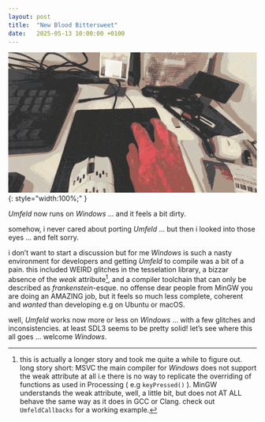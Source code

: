 ```yaml
---
layout: post
title:  "New Blood Bittersweet"
date:   2025-05-13 10:00:00 +0100
---
```


![2025-05-13--New-Blood-Bittersweet](/assets/2025-05-13--New-Blood-Bittersweet.gif){: style="width:100%;" }

*Umfeld* now runs on *Windows* … and it feels a bit dirty. 

somehow, i never cared about porting *Umfeld* … but then i looked into those eyes … and felt sorry.

i don’t want to start a discussion but for me *Windows* is such a nasty environment for developers and getting *Umfeld* to compile was a bit of a pain. this included WEIRD glitches in the tesselation library, a bizzar absence of the *weak* attribute[^1], and a compiler toolchain that can only be described as *frankenstein*-esque. no offense dear people from MinGW you are doing an AMAZING job, but it feels so much less complete, coherent and *wanted* than developing e.g on Ubuntu or macOS.

well, *Umfeld* works now more or less on *Windows* … with a few glitches and inconsistencies. at least SDL3 seems to be pretty solid! let’s see where this all goes … welcome *Windows*.

[^1]: this is actually a longer story and took me quite a while to figure out. long story short: MSVC the main compiler for *Windows* does not support the weak attribute at all i.e there is no way to replicate the overriding of functions as used in Processing ( e.g `keyPressed()` ). MinGW understands the weak attribute, well, a little bit, but does not AT ALL behave the same way as it does in GCC or Clang. check out `UmfeldCallbacks` for a working example.